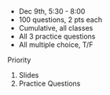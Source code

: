 - Dec 9th, 5:30 - 8:00
- 100 questions, 2 pts each
- Cumulative, all classes
- All 3 practice questions
- All multiple choice, T/F

Priority
1. Slides
2. Practice Questions

